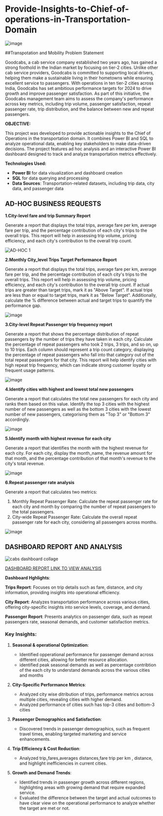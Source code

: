 # Provide-Insights-to-Chief-of-operations-in-Transportation-Domain
![image](https://github.com/user-attachments/assets/9842ac4d-c02c-4e5e-8bdc-109b598ac1d8)


##Transpotation and Mobility Problem Statement

Goodcabs, a cab service company established two years ago, has gained a strong foothold in the Indian market by focusing on tier-2 cities. Unlike other cab service providers, Goodcabs is committed to supporting local drivers,
helping them make a sustainable living in their hometowns while ensuring excellent service to passengers. With operations in ten tier-2 cities across India, Goodcabs has set ambitious performance targets for 2024 to drive growth 
and improve passenger satisfaction. As part of this initiative, the Goodcabs management team aims to assess the company's performance across key metrics, including trip volume, passenger satisfaction, repeat passenger rate, trip distribution, 
and the balance between new and repeat passengers.

**OBJECTIVE:**
 
This project was developed to provide actionable insights to the Chief of Operations in the transportation domain. It combines Power BI and SQL to analyze operational data, enabling key stakeholders to make data-driven decisions. The project features ad hoc analysis and an interactive Power BI dashboard designed to track and analyze transportation metrics effectively.

**Technologies Used:**

- **Power BI** for data visualization and dashboard creation  
- **SQL** for data querying and processing  
- **Data Sources**: Transportation-related datasets, including trip data, city data, and passenger data






## AD-HOC BUSINESS REQUESTS

**1.City-level fare and trip Summary Report**

Generate a report that displays the total trips, average fare per km, average fare per trip, and the percentage contribution of each city's trips to the overall trips. This report will help in assessing trip volume, pricing efficiency, and each city's contribution to the overall trip count.



![AD-HOC 1](https://github.com/user-attachments/assets/02ca361c-310a-4d81-a610-d0260a512164)


**2.Monthly City_level Trips Target Performance Report**

Generate a report that displays the total trips, average fare per km, average fare per trip, and the percentage contribution of each city's trips to the overall trips. This report will help in assessing trip volume, pricing efficiency, and each city's contribution to the overall trip count.
If actual trips are greater than target trips, mark it as "Above Target".
 If actual trips are less than or equal to target trips, mark it as "Below Target".
Additionally, calculate the % difference between actual and target trips to quantify the performance gap.



![image](https://github.com/user-attachments/assets/5e9a425a-9849-4ba4-af58-adc2d316164f)

**3.City-level Repeat Passenger trip frequency report**

Generate a report that shows the percentage distribution of repeat passengers by the number of trips they have taken in each city. Calculate the percentage of repeat passengers who took 2 trips, 3 trips, and so on, up to 10 trips.
Each column should represent a trip count category, displaying the percentage of repeat passengers who fall into that category out of the total repeat passengers for that city.
This report will help identify cities with high repeat trip frequency, which can indicate strong customer loyalty or frequent usage patterns.




![image](https://github.com/user-attachments/assets/ea59799c-3f81-43fe-921d-ea030890da3b)

**4.Identify cities with highest and lowest total new passengers**

Generate a report that calculates the total new passengers for each city and ranks them based on this value. Identify the top 3 cities with the highest number of new passengers as well as the bottom 3 cities with the lowest number of new passengers, categorising them as "Top 3" or "Bottom 3" accordingly.

![image](https://github.com/user-attachments/assets/11be4b8a-8c0e-4224-9389-26cf0871bdfb)

**5.Identify month with highest revenue for each city**

Generate a report that identifies the month with the highest revenue for each city. For each city, display the month_name, the revenue amount for that month, and the percentage contribution of that month's revenue to the city's total revenue.

![image](https://github.com/user-attachments/assets/c443c215-9d6b-43cc-be1c-91bdc3a62ec3)

**6.Repeat passenger rate analysis**

Generate a report that calculates two metrics:
1.	Monthly Repeat Passenger Rate: Calculate the repeat passenger rate for each city and month by comparing the number of repeat passengers to the total passengers.
2.	City-wide Repeat Passenger Rate: Calculate the overall repeat passenger rate for each city, considering all passengers across months.


![image](https://github.com/user-attachments/assets/861dafe8-d013-409f-b965-a8beffed782b)

## DASHBOARD REPORT AND ANALYSIS

![cabs dashboard collage](https://github.com/user-attachments/assets/e72ad8ca-8d50-4dcd-9421-d51795551a02)




[DASHBOARD REPORT LINK TO VIEW ANALYSIS](https://app.powerbi.com/view?r=eyJrIjoiOTY5NzZlOWQtZWE4YS00NjU1LWJhYWItYzY1YzYxN2FjMzk4IiwidCI6IjViOGEyNGIxLTA5MjgtNDdmZC04MzhmLTgwYTMxNTVhM2NhZiJ9&pageName=a7a29957abb9802996ed)


**Dashboard Hghlights**:
  
**Trips Report**: Focuses on trip details such as fare, distance, and city information, providing insights into operational efficiency.

**City Report**: Analyzes transportation performance across various cities, offering city-specific insights into service levels, coverage, and demand.

**Passenger Report**: Presents analytics on passenger data, such as repeat passengers rate, seasonal demands, and customer satisfaction metrics.




### Key Insights:

1. **Seasonal & operational Optimization**:
   - Identified opperational performance for passenger demand across different cities, allowing for better resource allocation.
   - identified peak seasonal demands as well as percentage contribtion of the each city to understand demands across the various cities and months 

2. **City-Specific Performance Metrics**:
   - Analyzed  city wise ditribution of trips, performance metrics across multiple cities, revealing cities with higher demand.
   - Analyzed performance of cities such has top-3 cities and bottom-3 cities 
     
3. **Passenger Demographics and Satisfaction**:
   - Discovered trends in passenger demographics, such as  frequent travel times, enabling targeted marketing and service enhancements.
   

4. **Trip Efficiency & Cost Reduction**:
   - Analyzed trip_fares,averages distances,fare trip per km , distance, and  highlight inefficiencies in current cities.
   
5. **Growth and Demand Trends**:
   - Identified trends in passenger growth across different regions, highlighting areas with growing demand that require expanded service.
   - Evaluated the difference between the target and actual outcomes to have clear view on the operational performance to analyze whether the target are met or not.
 











